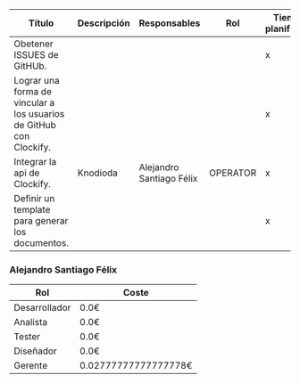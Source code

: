 | Título                                                              | Descripción | Responsables             | Rol      | Tiempo planificado | Tiempo real           | Coste                |
| ------------------------------------------------------------------- | ----------- | ------------------------ | -------- | ------------------ | --------------------- | -------------------- |
| Obetener ISSUES de GitHUb.                                          |             |                          |          | x                  | 0.0                   | 0.0€                 |
| Lograr una forma de vincular a los usuarios de GitHub con Clockify. |             |                          |          | x                  | 0.0                   | 0.0€                 |
| Integrar la api de Clockify.                                        | Knodioda    | Alejandro Santiago Félix | OPERATOR | x                  | 0.0019444444444444444 | 0.02777777777777778€ |
| Definir un template para generar los documentos.                    |             |                          |          | x                  | 0.0                   | 0.0€                 |
### Alejandro Santiago Félix
| Rol           | Coste                |
| ------------- | -------------------- |
| Desarrollador | 0.0€                 |
| Analista      | 0.0€                 |
| Tester        | 0.0€                 |
| Diseñador     | 0.0€                 |
| Gerente       | 0.02777777777777778€ |